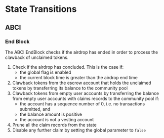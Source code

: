 <!--
order: 3
-->

# State Transitions

## ABCI

### End Block

The ABCI EndBlock checks if the airdrop has ended in order to process the clawback of unclaimed tokens.

1. Check if the airdrop has concluded. This is the case if:
    - the global flag is enabled
    - the current block time is greater than the airdrop end time
2. Clawback tokens from the escrow account that holds the unclaimed tokens by transferring its balance to the community pool
3. Clawback tokens from empty user accounts by transferring the balance from empty user accounts with claims records to the community pool if:
    - the account has a sequence number of 0, i.e. no transactions submitted, and
    - the balance amount is positive
    - the account is not a vesting account
4. Prune all the claim records from the state
5. Disable any further claim by setting the global parameter to `false`
